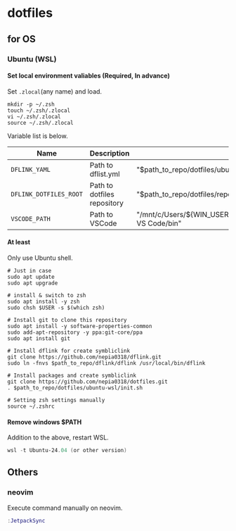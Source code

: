 # dotfiles

## for OS

### Ubuntu (WSL)

#### Set local environment valiables (Required, In advance)

Set `.zlocal`(any name) and load.

``` shell
mkdir -p ~/.zsh
touch ~/.zsh/.zlocal
vi ~/.zsh/.zlocal
source ~/.zsh/.zlocal
```

Variable list is below.

| Name | Description | example |
| ---- | ---- | ---- |
| `DFLINK_YAML` | Path to dflist.yml | "$path_to_repo/dotfiles/ubuntu-wsl/dflist.yml" |
| `DFLINK_DOTFILES_ROOT` | Path to dotfiles repository | "$path_to_repo/dotfiles/repo" |
| `VSCODE_PATH` | Path to VSCode | "/mnt/c/Users/${WIN_USER}/AppData/Local/Programs/Microsoft VS Code/bin" |

#### At least

Only use Ubuntu shell.

``` shell
# Just in case
sudo apt update
sudo apt upgrade

# install & switch to zsh
sudo apt install -y zsh
sudo chsh $USER -s $(which zsh)

# Install git to clone this repository
sudo apt install -y software-properties-common
sudo add-apt-repository -y ppa:git-core/ppa
sudo apt install git

# Install dflink for create symbliclink
git clone https://github.com/nepia0318/dflink.git
sudo ln -fnvs $path_to_repo/dflink/dflink /usr/local/bin/dflink

# Install packages and create symbliclink
git clone https://github.com/nepia0318/dotfiles.git
. $path_to_repo/dotfiles/ubuntu-wsl/init.sh

# Setting zsh settings manually
source ~/.zshrc
```

#### Remove windows $PATH

Addition to the above, restart WSL.

``` powershell
wsl -t Ubuntu-24.04 (or other version)
```

## Others

### neovim

Execute command manually on neovim.

``` lua
:JetpackSync
```

